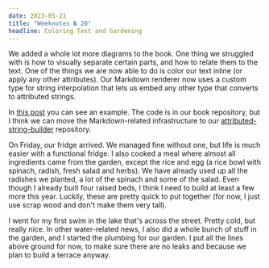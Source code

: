 ```yaml
---
date: 2023-05-21    
title: "Weeknotes № 20"
headline: Coloring Text and Gardening
---
```


We added a whole lot more diagrams to the book. One thing we struggled with is how to visually separate certain parts, and how to relate them to the text. One of the things we are now able to do is color our text inline (or apply any other attributes). Our Markdown renderer now uses a custom type for string interpolation that lets us embed any other type that converts to attributed strings.

In [this post](https://m.objc.io/@chris/110383108374505754) you can see an example. The code is in our book repository, but I think we can move the Markdown-related infrastructure to our [attributed-string-builder](https://github.com/objcio/attributed-string-builder) repository.

On Friday, our fridge arrived. We managed fine without one, but life is much easier with a functional fridge. I also cooked a meal where almost all ingredients came from the garden, except the rice and egg (a rice bowl with spinach, radish, fresh salad and herbs). We have already used up all the radishes we planted, a lot of the spinach and some of the salad. Even though I already built four raised beds, I think I need to build at least a few more this year. Luckily, these are pretty quick to put together (for now, I just use scrap wood and don't make them very tall).

I went for my first swim in the lake that's across the street. Pretty cold, but really nice. In other water-related news, I also did a whole bunch of stuff in the garden, and I started the plumbing for our garden. I put all the lines above ground for now, to make sure there are no leaks and because we plan to build a terrace anyway.
